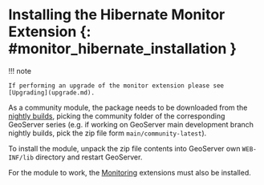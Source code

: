 # Installing the Hibernate Monitor Extension {: #monitor_hibernate_installation }

!!! note

    If performing an upgrade of the monitor extension please see [Upgrading](upgrade.md).

As a community module, the package needs to be downloaded from the [nightly builds](https://build.geoserver.org/geoserver/), picking the community folder of the corresponding GeoServer series (e.g. if working on GeoServer main development branch nightly builds, pick the zip file form `main/community-latest`).

To install the module, unpack the zip file contents into GeoServer own `WEB-INF/lib` directory and restart GeoServer.

For the module to work, the [Monitoring](../../extensions/monitoring/index.md) extensions must also be installed.
